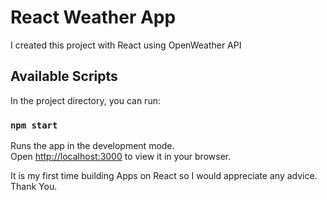 # React Weather App

I created this project with React using OpenWeather API

## Available Scripts

In the project directory, you can run:

### `npm start`

Runs the app in the development mode.\
Open [http://localhost:3000](http://localhost:3000) to view it in your browser.

It is my first time building Apps on React so I would appreciate any advice.\
Thank You.




